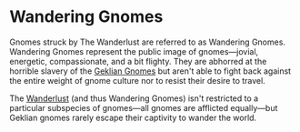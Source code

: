 # Wandering Gnomes

Gnomes struck by The Wanderlust are referred to as Wandering Gnomes.
Wandering Gnomes represent the public image of gnomes—jovial, energetic, compassionate, and a bit flighty.
They are abhorred at the horrible slavery of the [Geklian Gnomes](#22.03) but aren't able to fight back against the entire weight of gnome culture nor to resist their desire to travel.

The [Wanderlust](#22.05) (and thus Wandering Gnomes) isn't restricted to a particular subspecies of gnomes—all gnomes are afflicted equally—but Geklian gnomes rarely escape their captivity to wander the world. 
